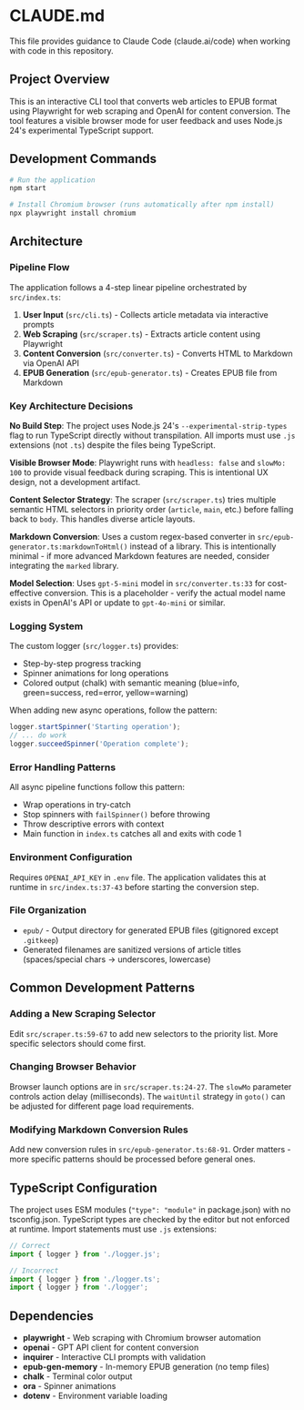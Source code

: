 # CLAUDE.md

This file provides guidance to Claude Code (claude.ai/code) when working with code in this repository.

## Project Overview

This is an interactive CLI tool that converts web articles to EPUB format using Playwright for web scraping and OpenAI for content conversion. The tool features a visible browser mode for user feedback and uses Node.js 24's experimental TypeScript support.

## Development Commands

```bash
# Run the application
npm start

# Install Chromium browser (runs automatically after npm install)
npx playwright install chromium
```

## Architecture

### Pipeline Flow

The application follows a 4-step linear pipeline orchestrated by `src/index.ts`:

1. **User Input** (`src/cli.ts`) - Collects article metadata via interactive prompts
2. **Web Scraping** (`src/scraper.ts`) - Extracts article content using Playwright
3. **Content Conversion** (`src/converter.ts`) - Converts HTML to Markdown via OpenAI API
4. **EPUB Generation** (`src/epub-generator.ts`) - Creates EPUB file from Markdown

### Key Architecture Decisions

**No Build Step**: The project uses Node.js 24's `--experimental-strip-types` flag to run TypeScript directly without transpilation. All imports must use `.js` extensions (not `.ts`) despite the files being TypeScript.

**Visible Browser Mode**: Playwright runs with `headless: false` and `slowMo: 100` to provide visual feedback during scraping. This is intentional UX design, not a development artifact.

**Content Selector Strategy**: The scraper (`src/scraper.ts`) tries multiple semantic HTML selectors in priority order (`article`, `main`, etc.) before falling back to `body`. This handles diverse article layouts.

**Markdown Conversion**: Uses a custom regex-based converter in `src/epub-generator.ts:markdownToHtml()` instead of a library. This is intentionally minimal - if more advanced Markdown features are needed, consider integrating the `marked` library.

**Model Selection**: Uses `gpt-5-mini` model in `src/converter.ts:33` for cost-effective conversion. This is a placeholder - verify the actual model name exists in OpenAI's API or update to `gpt-4o-mini` or similar.

### Logging System

The custom logger (`src/logger.ts`) provides:
- Step-by-step progress tracking
- Spinner animations for long operations
- Colored output (chalk) with semantic meaning (blue=info, green=success, red=error, yellow=warning)

When adding new async operations, follow the pattern:
```typescript
logger.startSpinner('Starting operation');
// ... do work
logger.succeedSpinner('Operation complete');
```

### Error Handling Patterns

All async pipeline functions follow this pattern:
- Wrap operations in try-catch
- Stop spinners with `failSpinner()` before throwing
- Throw descriptive errors with context
- Main function in `index.ts` catches all and exits with code 1

### Environment Configuration

Requires `OPENAI_API_KEY` in `.env` file. The application validates this at runtime in `src/index.ts:37-43` before starting the conversion step.

### File Organization

- `epub/` - Output directory for generated EPUB files (gitignored except `.gitkeep`)
- Generated filenames are sanitized versions of article titles (spaces/special chars → underscores, lowercase)

## Common Development Patterns

### Adding a New Scraping Selector

Edit `src/scraper.ts:59-67` to add new selectors to the priority list. More specific selectors should come first.

### Changing Browser Behavior

Browser launch options are in `src/scraper.ts:24-27`. The `slowMo` parameter controls action delay (milliseconds). The `waitUntil` strategy in `goto()` can be adjusted for different page load requirements.

### Modifying Markdown Conversion Rules

Add new conversion rules in `src/epub-generator.ts:68-91`. Order matters - more specific patterns should be processed before general ones.

## TypeScript Configuration

The project uses ESM modules (`"type": "module"` in package.json) with no tsconfig.json. TypeScript types are checked by the editor but not enforced at runtime. Import statements must use `.js` extensions:

```typescript
// Correct
import { logger } from './logger.js';

// Incorrect
import { logger } from './logger.ts';
import { logger } from './logger';
```

## Dependencies

- **playwright** - Web scraping with Chromium browser automation
- **openai** - GPT API client for content conversion
- **inquirer** - Interactive CLI prompts with validation
- **epub-gen-memory** - In-memory EPUB generation (no temp files)
- **chalk** - Terminal color output
- **ora** - Spinner animations
- **dotenv** - Environment variable loading
